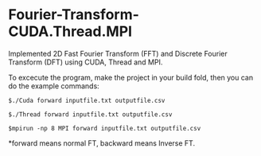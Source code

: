 # Fourier-Transform-CUDA.Thread.MPI
Implemented 2D Fast Fourier Transform (FFT) and Discrete Fourier Transform (DFT) using CUDA, Thread and MPI.

To excecute the program, make the project in your build fold, then you can do the example commands:
    
    $./Cuda forward inputfile.txt outputfile.csv
    
    $./Thread forward inputfile.txt outputfile.csv
    
    $mpirun -np 8 MPI forward inputfile.txt outputfile.csv
    
*forward means normal FT, backward means Inverse FT.
